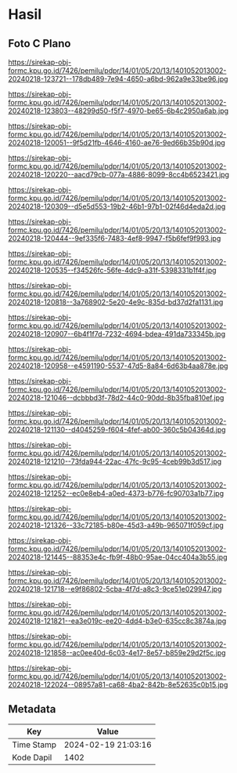 # Hasil

## Foto C Plano

https://sirekap-obj-formc.kpu.go.id/7426/pemilu/pdpr/14/01/05/20/13/1401052013002-20240218-123721--178db489-7e94-4650-a6bd-962a9e33be96.jpg

https://sirekap-obj-formc.kpu.go.id/7426/pemilu/pdpr/14/01/05/20/13/1401052013002-20240218-123803--48299d50-f5f7-4970-be65-6b4c2950a6ab.jpg

https://sirekap-obj-formc.kpu.go.id/7426/pemilu/pdpr/14/01/05/20/13/1401052013002-20240218-120051--9f5d21fb-4646-4160-ae76-9ed66b35b90d.jpg

https://sirekap-obj-formc.kpu.go.id/7426/pemilu/pdpr/14/01/05/20/13/1401052013002-20240218-120220--aacd79cb-077a-4886-8099-8cc4b6523421.jpg

https://sirekap-obj-formc.kpu.go.id/7426/pemilu/pdpr/14/01/05/20/13/1401052013002-20240218-120309--d5e5d553-19b2-46b1-97b1-02f46d4eda2d.jpg

https://sirekap-obj-formc.kpu.go.id/7426/pemilu/pdpr/14/01/05/20/13/1401052013002-20240218-120444--9ef335f6-7483-4ef8-9947-f5b6fef9f993.jpg

https://sirekap-obj-formc.kpu.go.id/7426/pemilu/pdpr/14/01/05/20/13/1401052013002-20240218-120535--f34526fc-56fe-4dc9-a31f-5398331b1f4f.jpg

https://sirekap-obj-formc.kpu.go.id/7426/pemilu/pdpr/14/01/05/20/13/1401052013002-20240218-120818--3a768902-5e20-4e9c-835d-bd37d2fa1131.jpg

https://sirekap-obj-formc.kpu.go.id/7426/pemilu/pdpr/14/01/05/20/13/1401052013002-20240218-120907--6b4f1f7d-7232-4694-bdea-491da733345b.jpg

https://sirekap-obj-formc.kpu.go.id/7426/pemilu/pdpr/14/01/05/20/13/1401052013002-20240218-120958--e4591190-5537-47d5-8a84-6d63b4aa878e.jpg

https://sirekap-obj-formc.kpu.go.id/7426/pemilu/pdpr/14/01/05/20/13/1401052013002-20240218-121046--dcbbbd3f-78d2-44c0-90dd-8b35fba810ef.jpg

https://sirekap-obj-formc.kpu.go.id/7426/pemilu/pdpr/14/01/05/20/13/1401052013002-20240218-121130--d4045259-f604-4fef-ab00-360c5b04364d.jpg

https://sirekap-obj-formc.kpu.go.id/7426/pemilu/pdpr/14/01/05/20/13/1401052013002-20240218-121210--73fda944-22ac-47fc-9c95-4ceb99b3d517.jpg

https://sirekap-obj-formc.kpu.go.id/7426/pemilu/pdpr/14/01/05/20/13/1401052013002-20240218-121252--ec0e8eb4-a0ed-4373-b776-fc90703a1b77.jpg

https://sirekap-obj-formc.kpu.go.id/7426/pemilu/pdpr/14/01/05/20/13/1401052013002-20240218-121326--33c72185-b80e-45d3-a49b-965071f059cf.jpg

https://sirekap-obj-formc.kpu.go.id/7426/pemilu/pdpr/14/01/05/20/13/1401052013002-20240218-121445--88353e4c-fb9f-48b0-95ae-04cc404a3b55.jpg

https://sirekap-obj-formc.kpu.go.id/7426/pemilu/pdpr/14/01/05/20/13/1401052013002-20240218-121718--e9f86802-5cba-4f7d-a8c3-9ce51e029947.jpg

https://sirekap-obj-formc.kpu.go.id/7426/pemilu/pdpr/14/01/05/20/13/1401052013002-20240218-121821--ea3e019c-ee20-4dd4-b3e0-635cc8c3874a.jpg

https://sirekap-obj-formc.kpu.go.id/7426/pemilu/pdpr/14/01/05/20/13/1401052013002-20240218-121858--ac0ee40d-6c03-4e17-8e57-b859e29d2f5c.jpg

https://sirekap-obj-formc.kpu.go.id/7426/pemilu/pdpr/14/01/05/20/13/1401052013002-20240218-122024--08957a81-ca68-4ba2-842b-8e52635c0b15.jpg


## Metadata

| Key        | Value               |
| ---------- | ------------------- |
| Time Stamp | 2024-02-19 21:03:16 |
| Kode Dapil | 1402                |



